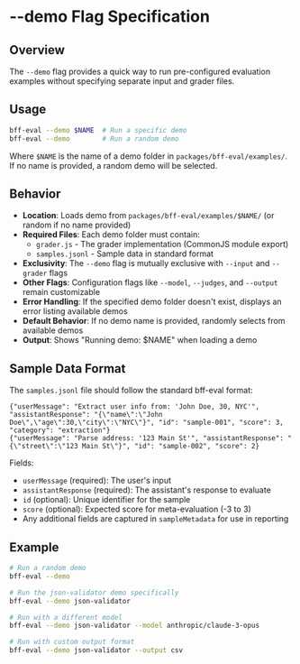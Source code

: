# --demo Flag Specification

## Overview

The `--demo` flag provides a quick way to run pre-configured evaluation examples without specifying separate input and grader files.

## Usage

```bash
bff-eval --demo $NAME  # Run a specific demo
bff-eval --demo        # Run a random demo
```

Where `$NAME` is the name of a demo folder in `packages/bff-eval/examples/`. If no name is provided, a random demo will be selected.

## Behavior

- **Location**: Loads demo from `packages/bff-eval/examples/$NAME/` (or random if no name provided)
- **Required Files**: Each demo folder must contain:
  - `grader.js` - The grader implementation (CommonJS module export)
  - `samples.jsonl` - Sample data in standard format
- **Exclusivity**: The `--demo` flag is mutually exclusive with `--input` and `--grader` flags
- **Other Flags**: Configuration flags like `--model`, `--judges`, and `--output` remain customizable
- **Error Handling**: If the specified demo folder doesn't exist, displays an error listing available demos
- **Default Behavior**: If no demo name is provided, randomly selects from available demos
- **Output**: Shows "Running demo: $NAME" when loading a demo

## Sample Data Format

The `samples.jsonl` file should follow the standard bff-eval format:

```jsonl
{"userMessage": "Extract user info from: 'John Doe, 30, NYC'", "assistantResponse": "{\"name\":\"John Doe\",\"age\":30,\"city\":\"NYC\"}", "id": "sample-001", "score": 3, "category": "extraction"}
{"userMessage": "Parse address: '123 Main St'", "assistantResponse": "{\"street\":\"123 Main St\"}", "id": "sample-002", "score": 2}
```

Fields:
- `userMessage` (required): The user's input
- `assistantResponse` (required): The assistant's response to evaluate
- `id` (optional): Unique identifier for the sample
- `score` (optional): Expected score for meta-evaluation (-3 to 3)
- Any additional fields are captured in `sampleMetadata` for use in reporting

## Example

```bash
# Run a random demo
bff-eval --demo

# Run the json-validator demo specifically
bff-eval --demo json-validator

# Run with a different model
bff-eval --demo json-validator --model anthropic/claude-3-opus

# Run with custom output format
bff-eval --demo json-validator --output csv
```